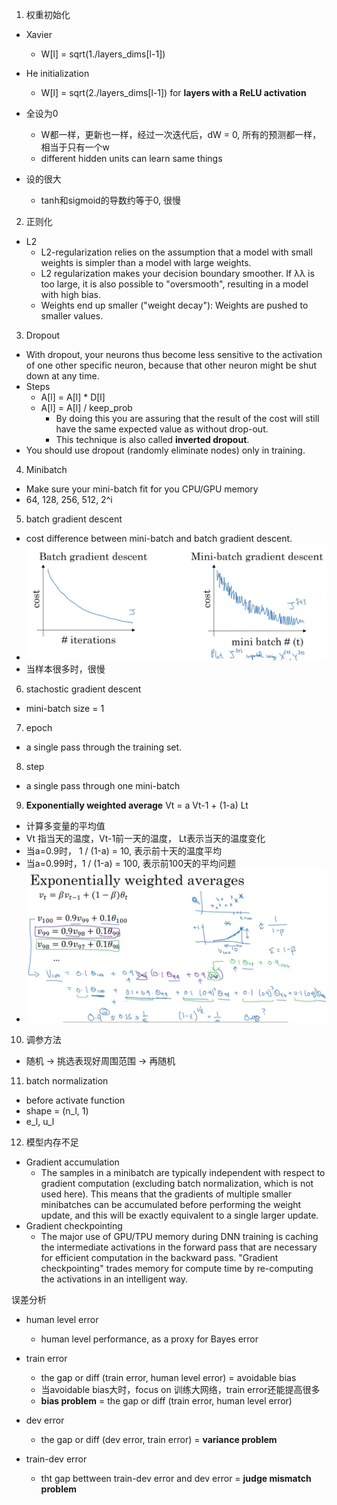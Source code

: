 1. 权重初始化
- Xavier
    - W[l] = sqrt(1./layers_dims[l-1])
    
- He initialization
    - W[l] = sqrt(2./layers_dims[l-1]) for **layers with a ReLU activation**
    
- 全设为0
    - W都一样，更新也一样，经过一次迭代后，dW = 0, 所有的预测都一样，相当于只有一个w
    - different hidden units can learn same things
    
- 设的很大
    - tanh和sigmoid的导数约等于0, 很慢
    
    
2. 正则化
- L2
    - L2-regularization relies on the assumption that a model with small weights is simpler than a model with large weights.
    - L2 regularization makes your decision boundary smoother. If  λλ  is too large, it is also possible to "oversmooth", resulting in a model with high bias.
    - Weights end up smaller ("weight decay"): Weights are pushed to smaller values.
    
3. Dropout
- With dropout, your neurons thus become less sensitive to the activation of one other specific neuron, because that other neuron might be shut down at any time.
- Steps
    - A[l] = A[l] * D[l]
    - A[l] = A[l] / keep_prob
        - By doing this you are assuring that the result of the cost will still have the same expected value as without drop-out. 
        - This technique is also called **inverted dropout**.
- You should use dropout (randomly eliminate nodes) only in training.

4. Minibatch
- Make sure your mini-batch fit for you CPU/GPU memory
- 64, 128, 256, 512, 2^i

5. batch gradient descent 
- cost difference between mini-batch and batch gradient descent. 
- ![](../images/diff_batch_mini_batch_gd.jpg)
- 当样本很多时，很慢


6. stachostic gradient descent
- mini-batch size = 1


7. epoch
- a single pass through the training set.

8. step
- a single pass through one mini-batch


9. **Exponentially weighted average**
Vt = a Vt-1 + (1-a) Lt
- 计算多变量的平均值
- Vt 指当天的温度，Vt-1前一天的温度， Lt表示当天的温度变化
- 当a=0.9时， 1 / (1-a) = 10, 表示前十天的温度平均
- 当a=0.99时，1 / (1-a) = 100, 表示前100天的平均问题
- ![](../images/exp_weight_decay.jpg)


10. 调参方法
- 随机 -> 挑选表现好周围范围 -> 再随机

11. batch normalization
- before activate function
- shape = (n_l, 1)
- e_l, u_l


12. 模型内存不足
- Gradient accumulation
    - The samples in a minibatch are typically independent with respect to gradient computation (excluding batch normalization, which is not used here). This means that the gradients of multiple smaller minibatches can be accumulated before performing the weight update, and this will be exactly equivalent to a single larger update.
- Gradient checkpointing
    - The major use of GPU/TPU memory during DNN training is caching the intermediate activations in the forward pass that are necessary for efficient computation in the backward pass. "Gradient checkpointing" trades memory for compute time by re-computing the activations in an intelligent way.
    

    
误差分析
- human level error
    - human level performance, as a proxy for Bayes error
- train error
    - the gap or diff (train error, human level error) = avoidable bias
    - 当avoidable bias大时，focus on 训练大网络，train error还能提高很多
    - **bias problem** = the gap or diff (train error, human level error) 
- dev error 
    - the gap or diff (dev error, train error) = **variance problem**
    
- train-dev error
    - tht gap bettween train-dev error and dev error = **judge mismatch problem**

    